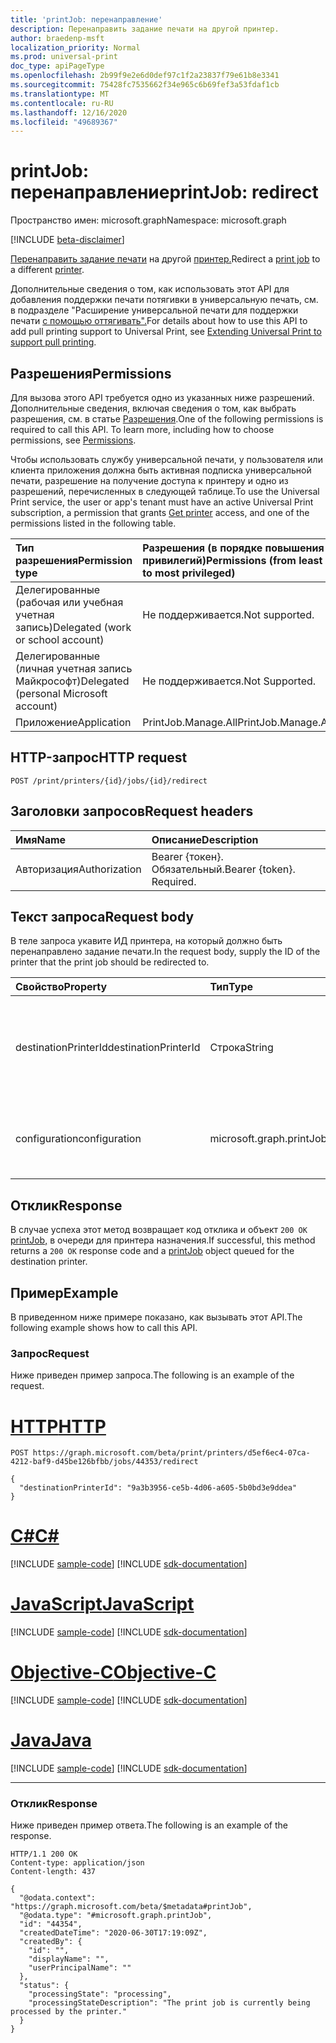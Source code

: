 ```yaml
---
title: 'printJob: перенаправление'
description: Перенаправить задание печати на другой принтер.
author: braedenp-msft
localization_priority: Normal
ms.prod: universal-print
doc_type: apiPageType
ms.openlocfilehash: 2b99f9e2e6d0def97c1f2a23837f79e61b8e3341
ms.sourcegitcommit: 75428fc7535662f34e965c6b69fef3a53fdaf1cb
ms.translationtype: MT
ms.contentlocale: ru-RU
ms.lasthandoff: 12/16/2020
ms.locfileid: "49689367"
---
```

# <a name="printjob-redirect"></a><span data-ttu-id="8e707-103">printJob: перенаправление</span><span class="sxs-lookup"><span data-stu-id="8e707-103">printJob: redirect</span></span>

<span data-ttu-id="8e707-104">Пространство имен: microsoft.graph</span><span class="sxs-lookup"><span data-stu-id="8e707-104">Namespace: microsoft.graph</span></span>

[!INCLUDE [beta-disclaimer](../../includes/beta-disclaimer.md)]

<span data-ttu-id="8e707-105">[Перенаправить задание печати](../resources/printjob.md) на другой [принтер.](../resources/printer.md)</span><span class="sxs-lookup"><span data-stu-id="8e707-105">Redirect a [print job](../resources/printjob.md) to a different [printer](../resources/printer.md).</span></span>

<span data-ttu-id="8e707-106">Дополнительные сведения о том, как использовать этот API для добавления поддержки печати потягивки в универсальную печать, см. в подразделе "Расширение универсальной печати для поддержки печати [с помощью оттягивать".](/graph/universal-print-concept-overview#extending-universal-print-to-support-pull-printing)</span><span class="sxs-lookup"><span data-stu-id="8e707-106">For details about how to use this API to add pull printing support to Universal Print, see [Extending Universal Print to support pull printing](/graph/universal-print-concept-overview#extending-universal-print-to-support-pull-printing).</span></span>

## <a name="permissions"></a><span data-ttu-id="8e707-107">Разрешения</span><span class="sxs-lookup"><span data-stu-id="8e707-107">Permissions</span></span>
<span data-ttu-id="8e707-p101">Для вызова этого API требуется одно из указанных ниже разрешений. Дополнительные сведения, включая сведения о том, как выбрать разрешения, см. в статье [Разрешения](/graph/permissions-reference).</span><span class="sxs-lookup"><span data-stu-id="8e707-p101">One of the following permissions is required to call this API. To learn more, including how to choose permissions, see [Permissions](/graph/permissions-reference).</span></span>

<span data-ttu-id="8e707-110">Чтобы использовать службу универсальной печати, у пользователя или клиента приложения должна быть [](printer-get.md) активная подписка универсальной печати, разрешение на получение доступа к принтеру и одно из разрешений, перечисленных в следующей таблице.</span><span class="sxs-lookup"><span data-stu-id="8e707-110">To use the Universal Print service, the user or app's tenant must have an active Universal Print subscription, a permission that grants [Get printer](printer-get.md) access, and one of the permissions listed in the following table.</span></span>

|<span data-ttu-id="8e707-111">Тип разрешения</span><span class="sxs-lookup"><span data-stu-id="8e707-111">Permission type</span></span> | <span data-ttu-id="8e707-112">Разрешения (в порядке повышения привилегий)</span><span class="sxs-lookup"><span data-stu-id="8e707-112">Permissions (from least to most privileged)</span></span> |
|:---------------|:--------------------------------------------|
|<span data-ttu-id="8e707-113">Делегированные (рабочая или учебная учетная запись)</span><span class="sxs-lookup"><span data-stu-id="8e707-113">Delegated (work or school account)</span></span>| <span data-ttu-id="8e707-114">Не поддерживается.</span><span class="sxs-lookup"><span data-stu-id="8e707-114">Not supported.</span></span> |
|<span data-ttu-id="8e707-115">Делегированные (личная учетная запись Майкрософт)</span><span class="sxs-lookup"><span data-stu-id="8e707-115">Delegated (personal Microsoft account)</span></span>|<span data-ttu-id="8e707-116">Не поддерживается.</span><span class="sxs-lookup"><span data-stu-id="8e707-116">Not Supported.</span></span>|
|<span data-ttu-id="8e707-117">Приложение</span><span class="sxs-lookup"><span data-stu-id="8e707-117">Application</span></span>| <span data-ttu-id="8e707-118">PrintJob.Manage.All</span><span class="sxs-lookup"><span data-stu-id="8e707-118">PrintJob.Manage.All</span></span> |

## <a name="http-request"></a><span data-ttu-id="8e707-119">HTTP-запрос</span><span class="sxs-lookup"><span data-stu-id="8e707-119">HTTP request</span></span>
<!-- { "blockType": "ignored" } -->
```http
POST /print/printers/{id}/jobs/{id}/redirect
```
## <a name="request-headers"></a><span data-ttu-id="8e707-120">Заголовки запросов</span><span class="sxs-lookup"><span data-stu-id="8e707-120">Request headers</span></span>
| <span data-ttu-id="8e707-121">Имя</span><span class="sxs-lookup"><span data-stu-id="8e707-121">Name</span></span>          | <span data-ttu-id="8e707-122">Описание</span><span class="sxs-lookup"><span data-stu-id="8e707-122">Description</span></span>   |
|:--------------|:--------------|
| <span data-ttu-id="8e707-123">Авторизация</span><span class="sxs-lookup"><span data-stu-id="8e707-123">Authorization</span></span> | <span data-ttu-id="8e707-p102">Bearer {токен}. Обязательный.</span><span class="sxs-lookup"><span data-stu-id="8e707-p102">Bearer {token}. Required.</span></span> |

## <a name="request-body"></a><span data-ttu-id="8e707-126">Текст запроса</span><span class="sxs-lookup"><span data-stu-id="8e707-126">Request body</span></span>
<span data-ttu-id="8e707-127">В теле запроса укавите ИД принтера, на который должно быть перенаправлено задание печати.</span><span class="sxs-lookup"><span data-stu-id="8e707-127">In the request body, supply the ID of the printer that the print job should be redirected to.</span></span>

| <span data-ttu-id="8e707-128">Свойство</span><span class="sxs-lookup"><span data-stu-id="8e707-128">Property</span></span>     | <span data-ttu-id="8e707-129">Тип</span><span class="sxs-lookup"><span data-stu-id="8e707-129">Type</span></span>        | <span data-ttu-id="8e707-130">Описание</span><span class="sxs-lookup"><span data-stu-id="8e707-130">Description</span></span> |
|:-------------|:------------|:------------|
|<span data-ttu-id="8e707-131">destinationPrinterId</span><span class="sxs-lookup"><span data-stu-id="8e707-131">destinationPrinterId</span></span>|<span data-ttu-id="8e707-132">Строка</span><span class="sxs-lookup"><span data-stu-id="8e707-132">String</span></span>|<span data-ttu-id="8e707-133">ИД принтера, на который должно быть перенаправлено задание печати.</span><span class="sxs-lookup"><span data-stu-id="8e707-133">The ID of the printer the print job should be redirected to.</span></span>|
|<span data-ttu-id="8e707-134">configuration</span><span class="sxs-lookup"><span data-stu-id="8e707-134">configuration</span></span>|<span data-ttu-id="8e707-135">microsoft.graph.printJobConfiguration</span><span class="sxs-lookup"><span data-stu-id="8e707-135">microsoft.graph.printJobConfiguration</span></span>|<span data-ttu-id="8e707-136">Обновлена конфигурация задания печати.</span><span class="sxs-lookup"><span data-stu-id="8e707-136">Updated configuration of print job.</span></span>|

## <a name="response"></a><span data-ttu-id="8e707-137">Отклик</span><span class="sxs-lookup"><span data-stu-id="8e707-137">Response</span></span>
<span data-ttu-id="8e707-138">В случае успеха этот метод возвращает код отклика и объект `200 OK` [printJob,](../resources/printjob.md) в очереди для принтера назначения.</span><span class="sxs-lookup"><span data-stu-id="8e707-138">If successful, this method returns a `200 OK` response code and a [printJob](../resources/printjob.md) object queued for the destination printer.</span></span>

## <a name="example"></a><span data-ttu-id="8e707-139">Пример</span><span class="sxs-lookup"><span data-stu-id="8e707-139">Example</span></span>
<span data-ttu-id="8e707-140">В приведенном ниже примере показано, как вызывать этот API.</span><span class="sxs-lookup"><span data-stu-id="8e707-140">The following example shows how to call this API.</span></span>
### <a name="request"></a><span data-ttu-id="8e707-141">Запрос</span><span class="sxs-lookup"><span data-stu-id="8e707-141">Request</span></span>
<span data-ttu-id="8e707-142">Ниже приведен пример запроса.</span><span class="sxs-lookup"><span data-stu-id="8e707-142">The following is an example of the request.</span></span>


# <a name="http"></a>[<span data-ttu-id="8e707-143">HTTP</span><span class="sxs-lookup"><span data-stu-id="8e707-143">HTTP</span></span>](#tab/http)
<!-- {
  "blockType": "request",
  "name": "printjob-redirect"
}-->
```http
POST https://graph.microsoft.com/beta/print/printers/d5ef6ec4-07ca-4212-baf9-d45be126bfbb/jobs/44353/redirect

{
  "destinationPrinterId": "9a3b3956-ce5b-4d06-a605-5b0bd3e9ddea"
}
```
# <a name="c"></a>[<span data-ttu-id="8e707-144">C#</span><span class="sxs-lookup"><span data-stu-id="8e707-144">C#</span></span>](#tab/csharp)
[!INCLUDE [sample-code](../includes/snippets/csharp/printjob-redirect-csharp-snippets.md)]
[!INCLUDE [sdk-documentation](../includes/snippets/snippets-sdk-documentation-link.md)]

# <a name="javascript"></a>[<span data-ttu-id="8e707-145">JavaScript</span><span class="sxs-lookup"><span data-stu-id="8e707-145">JavaScript</span></span>](#tab/javascript)
[!INCLUDE [sample-code](../includes/snippets/javascript/printjob-redirect-javascript-snippets.md)]
[!INCLUDE [sdk-documentation](../includes/snippets/snippets-sdk-documentation-link.md)]

# <a name="objective-c"></a>[<span data-ttu-id="8e707-146">Objective-C</span><span class="sxs-lookup"><span data-stu-id="8e707-146">Objective-C</span></span>](#tab/objc)
[!INCLUDE [sample-code](../includes/snippets/objc/printjob-redirect-objc-snippets.md)]
[!INCLUDE [sdk-documentation](../includes/snippets/snippets-sdk-documentation-link.md)]

# <a name="java"></a>[<span data-ttu-id="8e707-147">Java</span><span class="sxs-lookup"><span data-stu-id="8e707-147">Java</span></span>](#tab/java)
[!INCLUDE [sample-code](../includes/snippets/java/printjob-redirect-java-snippets.md)]
[!INCLUDE [sdk-documentation](../includes/snippets/snippets-sdk-documentation-link.md)]

---


### <a name="response"></a><span data-ttu-id="8e707-148">Отклик</span><span class="sxs-lookup"><span data-stu-id="8e707-148">Response</span></span>
<span data-ttu-id="8e707-149">Ниже приведен пример ответа.</span><span class="sxs-lookup"><span data-stu-id="8e707-149">The following is an example of the response.</span></span> 
<!-- {
  "blockType": "response",
  "truncated": true,
  "@odata.type": "microsoft.graph.printJob"
} -->
```http
HTTP/1.1 200 OK
Content-type: application/json
Content-length: 437

{
  "@odata.context": "https://graph.microsoft.com/beta/$metadata#printJob",
  "@odata.type": "#microsoft.graph.printJob",
  "id": "44354",
  "createdDateTime": "2020-06-30T17:19:09Z",
  "createdBy": {
    "id": "",
    "displayName": "",
    "userPrincipalName": ""
  },
  "status": {
    "processingState": "processing",
    "processingStateDescription": "The print job is currently being processed by the printer."
  }
}
```

<!-- uuid: 8fcb5dbc-d5aa-4681-8e31-b001d5168d79
2015-10-25 14:57:30 UTC -->
<!-- {
  "type": "#page.annotation",
  "description": "printJob: redirect",
  "keywords": "",
  "section": "documentation",
  "tocPath": ""
}-->


